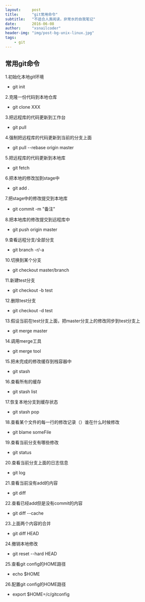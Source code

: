 ```yaml
---
layout:     post
title:      "git常用命令"
subtitle:   "不适合人类阅读，非常水的自我笔记"
date:       2016-06-08
author:     "xsnailcoder"
header-img: "img/post-bg-unix-linux.jpg"
tags:
    - git 
---
```



## 常用git命令
1.初始化本地git环境
 
* git init 

2.克隆一份代码到本地仓库
 
* git clone XXX

3.把远程库的代码更新到工作台
 
* git pull 

4.强制把远程库的代码更新到当前的分支上面
 
* git pull --rebase origin master
 
5.把远程库的代码更新到本地库
 
* git fetch 
 
6.把本地的修改加到stage中
 
* git add .

7.把stage中的修改提交到本地库

* git commit -m "备注"

8.把本地库的修改提交到远程库中
 
* git push origin master

9.查看远程分支/全部分支

* git branch -r/-a

10.切换到某个分支

* git checkout master/branch 

11.新建test分支

* git checkout -b test

12.删除test分支

* git checkout -d test

13.假设当前在test分支上面，把master分支上的修改同步到test分支上

* git merge master

14.调用merge工具

* git merge tool

15.把未完成的修改缓存到栈容器中

* git stash

16.查看所有的缓存

* git stash list

17.恢复本地分支到缓存状态

* git stash pop

18.查看某个文件的每一行的修改记录（）谁在什么时候修改

* git blame someFile

19.查看当前分支有哪些修改

* git status

20.查看当前分支上面的日志信息

* git log

21.查看当前没有add的内容

* git diff

22.查看已经add但是没有commit的内容

* git diff --cache 

23.上面两个内容的合并

* git diff HEAD

24.撤销本地修改

* git reset --hard HEAD

25.查看git config的HOME路径

* echo $HOME

26.配置git config的HOME路径

* export $HOME=/c/gitconfig



